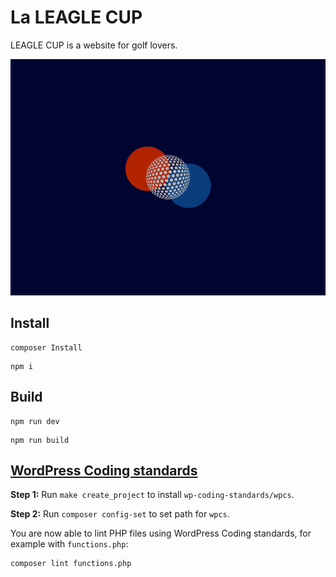 # La LEAGLE CUP

LEAGLE CUP is a website for golf lovers.

![leaglecup](screenshot.png)

## Install

```
composer Install
```

```
npm i
```

## Build

```
npm run dev
```

```
npm run build
```

## [WordPress Coding standards](https://github.com/WordPress-Coding-Standards/WordPress-Coding-Standards)

**Step 1:** Run `make create_project` to install `wp-coding-standards/wpcs`.

**Step 2:** Run `composer config-set` to set path for `wpcs`.

You are now able to lint PHP files using WordPress Coding standards, for example with `functions.php`:

```bash
composer lint functions.php
```
